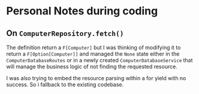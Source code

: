 # Personal Notes during coding

## On `ComputerRepository.fetch()`

The definition return a `F[Computer]` but 
I was thinking of modifying it to return a `F[Option[Computer]]`
and managed the `None` state either in the `ComputerDatabaseRoutes`
or in a newly created `ComputerDatabaseService` that will manage
the business logic of not finding the requested resource.

I was also trying to embed the resource parsing within a for yield with no success.
So i fallback to the existing codebase.